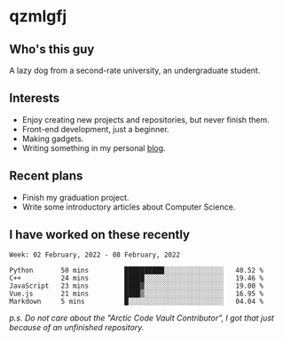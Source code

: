 # qzmlgfj

## Who's this guy

A lazy dog from a second-rate university, an undergraduate student.

## Interests

* Enjoy creating new projects and repositories, but never finish them.
* Front-end development, just a beginner.
* Making gadgets.
* Writing something in my personal [blog](https://blog.qzmlgfj.ml/).

## Recent plans

* Finish my graduation project.
* Write some introductory articles about Computer Science.

<!--
* Try to develop a website for [Anime4KCPP](https://github.com/TianZerL/Anime4KCPP).
* Develop a Markdown renderer which user can customize its css, of course it is GUI-based.~~(If I could finish  it before getting bored)~~
* Work with my [teammates](https://github.com/SWJTU-Lazy-Dogs).
* Find something interests me, as a hobby after finishing my ~~boring~~ homework.
-->

## I have worked on these recently

<!--START_SECTION:waka-->
```text
Week: 02 February, 2022 - 08 February, 2022

Python       50 mins         ██████████░░░░░░░░░░░░░░░   40.52 % 
C++          24 mins         █████░░░░░░░░░░░░░░░░░░░░   19.46 % 
JavaScript   23 mins         ████▓░░░░░░░░░░░░░░░░░░░░   19.00 % 
Vue.js       21 mins         ████▒░░░░░░░░░░░░░░░░░░░░   16.95 % 
Markdown     5 mins          █░░░░░░░░░░░░░░░░░░░░░░░░   04.04 % 
```
<!--END_SECTION:waka-->

*p.s.  Do not care about the "Arctic Code Vault Contributor", I got that just because of an unfinished repository.*

<!--
**qzmlgfj/qzmlgfj** is a ✨ _special_ ✨ repository because its `README.md` (this file) appears on your GitHub profile.

Here are some ideas to get you started:

- 🔭 I’m currently working on ...
- 🌱 I’m currently learning ...
- 👯 I’m looking to collaborate on ...
- 🤔 I’m looking for help with ...
- 💬 Ask me about ...
- 📫 How to reach me: ...
- 😄 Pronouns: ...
- ⚡ Fun fact: ...
-->
